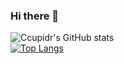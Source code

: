 ### Hi there 👋
![Ccupidr's GitHub stats](https://github-readme-stats.vercel.app/api?username=Ccupidr&show_icons=true&theme=radical)
<br/>
[![Top Langs](https://github-readme-stats.vercel.app/api/top-langs/?username=Ccupidr&layout=compact)](https://github.com/anuraghazra/github-readme-stats)
